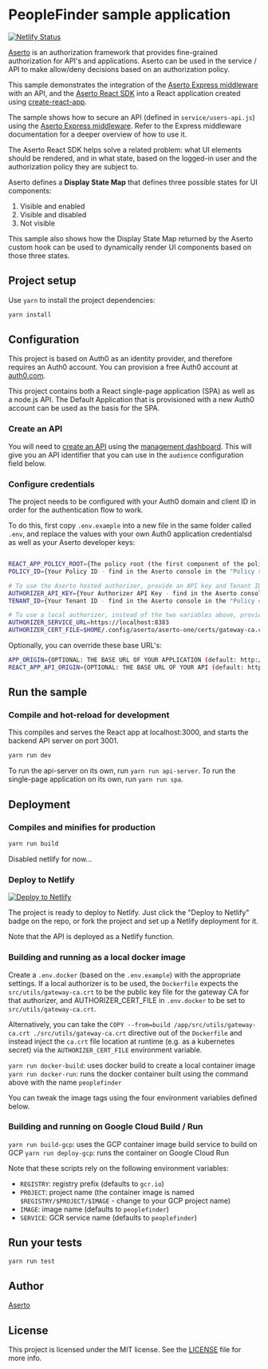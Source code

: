 # PeopleFinder sample application

[![Netlify Status](https://api.netlify.com/api/v1/badges/fe55f8a0-4595-43ec-8dc3-ecf653a62b28/deploy-status)](https://app.netlify.com/sites/peoplefinder/deploys)

[Aserto](https://aserto.com) is an authorization framework that provides fine-grained authorization for API's and applications. Aserto can be used in the service / API to make allow/deny decisions based on an authorization policy.

This sample demonstrates the integration of the [Aserto Express middleware](https://github.com/aserto-dev/express-jwt-aserto) with an API, and the [Aserto React SDK](https://github.com/auth0/auth0-react) into a React application created using [create-react-app](https://reactjs.org/docs/create-a-new-react-app.html).

The sample shows how to secure an API (defined in `service/users-api.js`) using the [Aserto Express middleware](https://github.com/aserto-dev/express-jwt-aserto). Refer to the Express middleware documentation for a deeper overview of how to use it.

The Aserto React SDK helps solve a related problem: what UI elements should be rendered, and in what state, based on the logged-in user and the authorization policy they are subject to.

Aserto defines a <strong>Display State Map</strong> that defines three possible states for UI components:
1. Visible and enabled
2. Visible and disabled
3. Not visible

This sample also shows how the Display State Map returned by the Aserto custom hook can be used to dynamically render UI components based on those three states.

## Project setup

Use `yarn` to install the project dependencies:

```bash
yarn install
```

## Configuration

This project is based on Auth0 as an identity provider, and therefore requires an Auth0 account.  You can provision a free Auth0 account at [auth0.com](https://auth0.com).

This project contains both a React single-page application (SPA) as well as a node.js API.  The Default Application that is provisioned with a new Auth0 account can be used as the basis for the SPA.

### Create an API

You will need to [create an API](https://auth0.com/docs/apis) using the [management dashboard](https://manage.auth0.com/#/apis). This will give you an API identifier that you can use in the `audience` configuration field below.

### Configure credentials

The project needs to be configured with your Auth0 domain and client ID in order for the authentication flow to work.

To do this, first copy `.env.example` into a new file in the same folder called `.env`, and replace the values with your own Auth0 application credentialsd as well as your Aserto developer keys:

```bash

REACT_APP_POLICY_ROOT={The policy root (the first component of the policy module name) - defaults to `peoplefinder`}
POLICY_ID={Your Policy ID - find in the Aserto console in the "Policy settings" section}

# To use the Aserto hosted authorizer, provide an API key and Tenant ID
AUTHORIZER_API_KEY={Your Authorizer API Key - find in the Aserto console in the "Policy settings" section}
TENANT_ID={Your Tenant ID - find in the Aserto console in the "Policy configuration" section}

# To use a local authorizer, instead of the two variables above, provide the service URL and cert file
AUTHORIZER_SERVICE_URL=https://localhost:8383
AUTHORIZER_CERT_FILE=$HOME/.config/aserto/aserto-one/certs/gateway-ca.crt
```

Optionally, you can override these base URL's:

```bash
APP_ORIGIN={OPTIONAL: THE BASE URL OF YOUR APPLICATION (default: http://localhost:3000)}
REACT_APP_API_ORIGIN={OPTIONAL: THE BASE URL OF YOUR API (default: http://localhost:3001)}
```

## Run the sample

### Compile and hot-reload for development

This compiles and serves the React app at localhost:3000, and starts the backend API server on port 3001.

```bash
yarn run dev
```

To run the api-server on its own, run `yarn run api-server`.  To run the single-page application on its own, run `yarn run spa`.

## Deployment

### Compiles and minifies for production

```bash
yarn run build
```


Disabled netlify for now...

### Deploy to Netlify

[![Deploy to Netlify](https://www.netlify.com/img/deploy/button.svg)](https://app.netlify.com/start/deploy?repository=https://github.com/aserto-dev/peoplefinder-acmecorp#REACT_APP_AUDIENCE=https://express.sample&REACT_APP_POLICY_ROOT=peoplefinder&TENANT_ID=your-Aserto-tenant-ID&POLICY_ID=your-Aserto-policy-ID&AUTHORIZER_API_KEY=your-Aserto-authorizer-API-key&REACT_APP_NETLIFY=NETLIFY&REACT_APP_DEMO=true&AUTHORIZER_SERVICE_URL=https://authorizer.eng.aserto.com&REACT_APP_DEX_DOMAIN=acmecorp.demo.aserto.com&REACT_APP_DEX_CLIENT_ID=acmecorp-app&REACT_APP_DEX_AUDIENCE=acmecorp-app)

The project is ready to deploy to Netlify. Just click the "Deploy to Netlify" badge on the repo, or fork the project and set up a Netlify deployment for it.

Note that the API is deployed as a Netlify function.

<!-- Also, in order to run properly, the environment variables found in `.env.example` MUST be set up in the Deployment section in Netlify.

* REACT_APP_DOMAIN={your Auth0 domain - e.g. in a form like `aserto-demo.us.auth0.com`}
* REACT_APP_CLIENT_ID={your Auth0 client ID}
* REACT_APP_AUDIENCE={the OAuth2 audience you configured for your API - e.g. `https://express.sample`}
* REACT_APP_POLICY_ROOT={policy root (the first component of the policy module name) - e.g. `peoplefinder`}
* AUTHORIZER_API_KEY={Your Authorizer API Key (find in the Aserto console in the "Policy settings" section)}
* TENANT_ID={Your Tenant ID (find in the Aserto console in the "Policy settings" section)}
* POLICY_ID={Your Policy ID (find in the Aserto console in the "Policy settings" section)}
* REACT_APP_NETLIFY=NETLIFY -->

### Building and running as a local docker image

Create a `.env.docker` (based on the `.env.example`) with the appropriate settings. If a local authorizer is to be used, the `Dockerfile` expects the `src/utils/gateway-ca.crt` to be the public key file for the gateway CA for that authorizer, and AUTHORIZER_CERT_FILE in `.env.docker` to be set to `src/utils/gateway-ca.crt`.

Alternatively, you can take the `COPY --from=build /app/src/utils/gateway-ca.crt ./src/utils/gateway-ca.crt` directive out of the `Dockerfile` and instead inject the `ca.crt` file location at runtime (e.g. as a kubernetes secret) via the `AUTHORIZER_CERT_FILE` environment variable.

`yarn run docker-build`: uses docker build to create a local container image
`yarn run docker-run`: runs the docker container built using the command above with the name `peoplefinder`

You can tweak the image tags using the four environment variables defined below.

### Building and running on Google Cloud Build / Run
`yarn run build-gcp`: uses the GCP container image build service to build on GCP
`yarn run deploy-gcp`: runs the container on Google Cloud Run

Note that these scripts rely on the following environment variables:
* `REGISTRY`: registry prefix (defaults to `gcr.io`)
* `PROJECT`: project name (the container image is named `$REGISTRY/$PROJECT/$IMAGE` - change to your GCP project name)
* `IMAGE`: image name (defaults to `peoplefinder`)
* `SERVICE`: GCR service name (defaults to `peoplefinder`)

## Run your tests

```bash
yarn run test
```

## Author

[Aserto](https://aserto.com)

## License

This project is licensed under the MIT license. See the [LICENSE](./LICENSE) file for more info.
